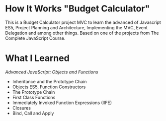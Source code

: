# How It Works "Budget Calculator"

This is a Budget Calculator project  MVC  to learn the advanced of Javascript ES5,  Project Planning and Architecture, Implementing the MVC, Event Delegation and among other things. 
Based on one of the projects from The Complete JavaScript Course.

# What I Learned

*Advanced JavaScript: Objects and Functions*

- Inheritance and the Prototype Chain
- Objects ES5, Function Constructors
- The Prototype Chain
- First Class Functions
- Immediately Invoked Function Expressions (IIFE)
- Closures
- Bind, Call and Apply